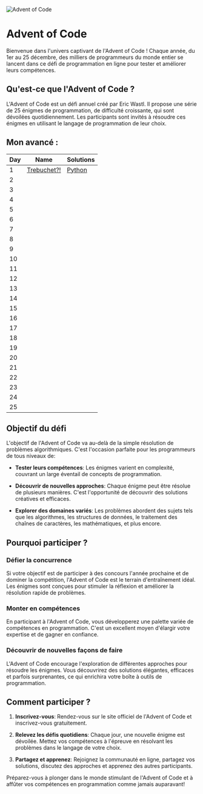 ![Advent of Code](https://camo.githubusercontent.com/45e775d95451f2bda211ee757d1a959671cf4c762feb1e7ccaca59925704e333/68747470733a2f2f626c6f67732e7361702e636f6d2f77702d636f6e74656e742f75706c6f6164732f323032302f31312f456b616f5151545845414d4134424e2e6a7067)

# Advent of Code

Bienvenue dans l'univers captivant de l'Advent of Code ! Chaque année, du 1er au 25 décembre, des milliers de programmeurs du monde entier se lancent dans ce défi de programmation en ligne pour tester et améliorer leurs compétences.

## Qu'est-ce que l'Advent of Code ?

L'Advent of Code est un défi annuel créé par Eric Wastl. Il propose une série de 25 énigmes de programmation, de difficulté croissante, qui sont dévoilées quotidiennement. Les participants sont invités à résoudre ces énigmes en utilisant le langage de programmation de leur choix.

## Mon avancé :

| Day | Name                                               | Solutions                               |
| --- | -------------------------------------------------- | --------------------------------------- |
| 1   | [Trebuchet?!](https://adventofcode.com/2023/day/1) | [Python](2023/01-12/main.py)            |
| 2   |                                                    |                                         |
| 3   |                                                    |                                         |
| 4   |                                                    |                                         |
| 5   |                                                    |                                         |
| 6   |                                                    |                                         |
| 7   |                                                    |                                         |
| 8   |                                                    |                                         |
| 9   |                                                    |                                         |
| 10  |                                                    |                                         |
| 11  |                                                    |                                         |
| 12  |                                                    |                                         |
| 13  |                                                    |                                         |
| 14  |                                                    |                                         |
| 15  |                                                    |                                         |
| 16  |                                                    |                                         |
| 17  |                                                    |                                         |
| 18  |                                                    |                                         |
| 19  |                                                    |                                         |
| 20  |                                                    |                                         |
| 21  |                                                    |                                         |
| 22  |                                                    |                                         |
| 23  |                                                    |                                         |
| 24  |                                                    |                                         |
| 25  |                                                    |                                         |

## Objectif du défi

L'objectif de l'Advent of Code va au-delà de la simple résolution de problèmes algorithmiques. C'est l'occasion parfaite pour les programmeurs de tous niveaux de:

- **Tester leurs compétences**: Les énigmes varient en complexité, couvrant un large éventail de concepts de programmation.
  
- **Découvrir de nouvelles approches**: Chaque énigme peut être résolue de plusieurs manières. C'est l'opportunité de découvrir des solutions créatives et efficaces.

- **Explorer des domaines variés**: Les problèmes abordent des sujets tels que les algorithmes, les structures de données, le traitement des chaînes de caractères, les mathématiques, et plus encore.

## Pourquoi participer ?

### Défier la concurrence

Si votre objectif est de participer à des concours l'année prochaine et de dominer la compétition, l'Advent of Code est le terrain d'entraînement idéal. Les énigmes sont conçues pour stimuler la réflexion et améliorer la résolution rapide de problèmes.

### Monter en compétences

En participant à l'Advent of Code, vous développerez une palette variée de compétences en programmation. C'est un excellent moyen d'élargir votre expertise et de gagner en confiance.

### Découvrir de nouvelles façons de faire

L'Advent of Code encourage l'exploration de différentes approches pour résoudre les énigmes. Vous découvrirez des solutions élégantes, efficaces et parfois surprenantes, ce qui enrichira votre boîte à outils de programmation.

## Comment participer ?

1. **Inscrivez-vous**: Rendez-vous sur le site officiel de l'Advent of Code et inscrivez-vous gratuitement.
   
2. **Relevez les défis quotidiens**: Chaque jour, une nouvelle énigme est dévoilée. Mettez vos compétences à l'épreuve en résolvant les problèmes dans le langage de votre choix.

3. **Partagez et apprenez**: Rejoignez la communauté en ligne, partagez vos solutions, discutez des approches et apprenez des autres participants.

Préparez-vous à plonger dans le monde stimulant de l'Advent of Code et à affûter vos compétences en programmation comme jamais auparavant!
